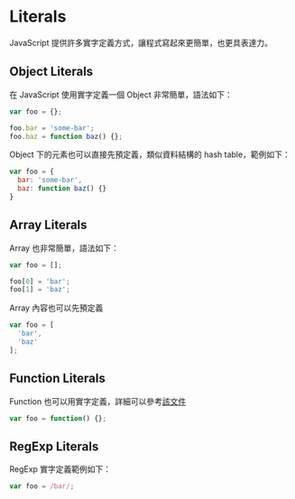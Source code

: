 # Literals

JavaScript 提供許多實字定義方式，讓程式寫起來更簡單，也更具表達力。

## Object Literals

在 JavaScript 使用實字定義一個 Object 非常簡單，語法如下：

```javascript
var foo = {};

foo.bar = 'some-bar';
foo.baz = function baz() {};
```

Object 下的元素也可以直接先預定義，類似資料結構的 hash table，範例如下：

```javascript
var foo = {
  bar: 'some-bar',
  baz: function baz() {}
}
``` 

## Array Literals

Array 也非常簡單，語法如下：

```javascript
var foo = [];

foo[0] = 'bar';
foo[1] = 'baz';
```

Array 內容也可以先預定義

```javascript
var foo = [
  'bar',
  'baz'
];
```

## Function Literals

Function 也可以用實字定義，詳細可以參考[該文件](function.md)
 
 ```javascript
var foo = function() {};
```

## RegExp Literals

RegExp 實字定義範例如下：

```javascript
var foo = /bar/;
```
